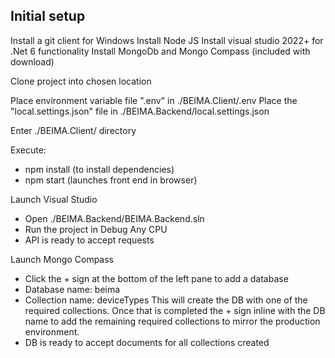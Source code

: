
## Initial setup

Install a git client for Windows
Install Node JS
Install visual studio 2022+ for .Net 6 functionality
Install MongoDb and Mongo Compass (included with download)

Clone project into chosen location

Place environment variable file ".env" in ./BEIMA.Client/.env
Place the "local.settings.json" file in ./BEIMA.Backend/local.settings.json

Enter ./BEIMA.Client/ directory

Execute:
* npm install (to install dependencies)
* npm start (launches front end in browser)

Launch Visual Studio
* Open ./BEIMA.Backend/BEIMA.Backend.sln
* Run the project in Debug Any CPU
* API is ready to accept requests

Launch Mongo Compass
 * Click the + sign at the bottom of the left pane to add a database
 * Database name: beima
 * Collection name: deviceTypes
This will create the DB with one of the required collections.
Once that is completed the + sign inline with the DB name to add the remaining required collections to mirror the production environment.
* DB is ready to accept documents for all collections created